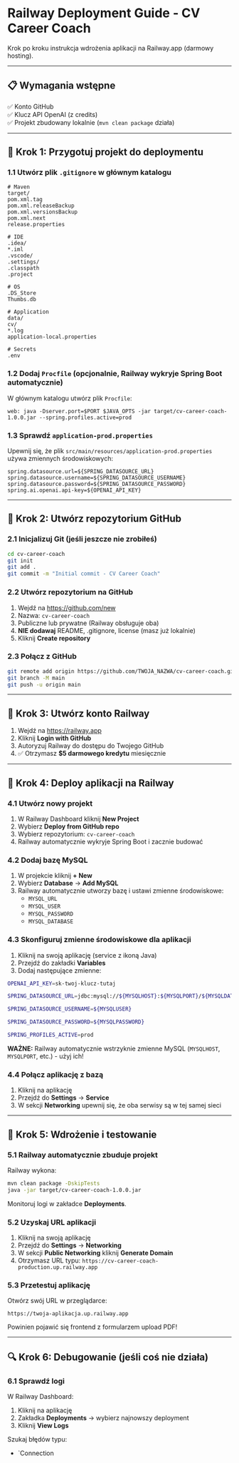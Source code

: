 # Railway Deployment Guide - CV Career Coach

Krok po kroku instrukcja wdrożenia aplikacji na Railway.app (darmowy hosting).

---

## 📋 Wymagania wstępne

✅ Konto GitHub  
✅ Klucz API OpenAI (z credits)  
✅ Projekt zbudowany lokalnie (`mvn clean package` działa)

---

## 🚀 Krok 1: Przygotuj projekt do deploymentu

### 1.1 Utwórz plik `.gitignore` w głównym katalogu

```gitignore
# Maven
target/
pom.xml.tag
pom.xml.releaseBackup
pom.xml.versionsBackup
pom.xml.next
release.properties

# IDE
.idea/
*.iml
.vscode/
.settings/
.classpath
.project

# OS
.DS_Store
Thumbs.db

# Application
data/
cv/
*.log
application-local.properties

# Secrets
.env
```

### 1.2 Dodaj `Procfile` (opcjonalnie, Railway wykryje Spring Boot automatycznie)

W głównym katalogu utwórz plik `Procfile`:

```
web: java -Dserver.port=$PORT $JAVA_OPTS -jar target/cv-career-coach-1.0.0.jar --spring.profiles.active=prod
```

### 1.3 Sprawdź `application-prod.properties`

Upewnij się, że plik `src/main/resources/application-prod.properties` używa zmiennych środowiskowych:

```properties
spring.datasource.url=${SPRING_DATASOURCE_URL}
spring.datasource.username=${SPRING_DATASOURCE_USERNAME}
spring.datasource.password=${SPRING_DATASOURCE_PASSWORD}
spring.ai.openai.api-key=${OPENAI_API_KEY}
```

---

## 🎯 Krok 2: Utwórz repozytorium GitHub

### 2.1 Inicjalizuj Git (jeśli jeszcze nie zrobiłeś)

```bash
cd cv-career-coach
git init
git add .
git commit -m "Initial commit - CV Career Coach"
```

### 2.2 Utwórz repozytorium na GitHub

1. Wejdź na https://github.com/new
2. Nazwa: `cv-career-coach`
3. Publiczne lub prywatne (Railway obsługuje oba)
4. **NIE dodawaj** README, .gitignore, license (masz już lokalnie)
5. Kliknij **Create repository**

### 2.3 Połącz z GitHub

```bash
git remote add origin https://github.com/TWOJA_NAZWA/cv-career-coach.git
git branch -M main
git push -u origin main
```

---

## 🚂 Krok 3: Utwórz konto Railway

1. Wejdź na https://railway.app
2. Kliknij **Login with GitHub**
3. Autoryzuj Railway do dostępu do Twojego GitHub
4. ✅ Otrzymasz **$5 darmowego kredytu** miesięcznie

---

## 🔧 Krok 4: Deploy aplikacji na Railway

### 4.1 Utwórz nowy projekt

1. W Railway Dashboard kliknij **New Project**
2. Wybierz **Deploy from GitHub repo**
3. Wybierz repozytorium: `cv-career-coach`
4. Railway automatycznie wykryje Spring Boot i zacznie budować

### 4.2 Dodaj bazę MySQL

1. W projekcie kliknij **+ New**
2. Wybierz **Database** → **Add MySQL**
3. Railway automatycznie utworzy bazę i ustawi zmienne środowiskowe:
    - `MYSQL_URL`
    - `MYSQL_USER`
    - `MYSQL_PASSWORD`
    - `MYSQL_DATABASE`

### 4.3 Skonfiguruj zmienne środowiskowe dla aplikacji

1. Kliknij na swoją aplikację (service z ikoną Java)
2. Przejdź do zakładki **Variables**
3. Dodaj następujące zmienne:

```bash
OPENAI_API_KEY=sk-twoj-klucz-tutaj

SPRING_DATASOURCE_URL=jdbc:mysql://${MYSQLHOST}:${MYSQLPORT}/${MYSQLDATABASE}

SPRING_DATASOURCE_USERNAME=${MYSQLUSER}

SPRING_DATASOURCE_PASSWORD=${MYSQLPASSWORD}

SPRING_PROFILES_ACTIVE=prod
```

**WAŻNE:** Railway automatycznie wstrzyknie zmienne MySQL (`MYSQLHOST`, `MYSQLPORT`, etc.) - użyj ich!

### 4.4 Połącz aplikację z bazą

1. Kliknij na aplikację
2. Przejdź do **Settings** → **Service**
3. W sekcji **Networking** upewnij się, że oba serwisy są w tej samej sieci

---

## 🎉 Krok 5: Wdrożenie i testowanie

### 5.1 Railway automatycznie zbuduje projekt

Railway wykona:
```bash
mvn clean package -DskipTests
java -jar target/cv-career-coach-1.0.0.jar
```

Monitoruj logi w zakładce **Deployments**.

### 5.2 Uzyskaj URL aplikacji

1. Kliknij na swoją aplikację
2. Przejdź do **Settings** → **Networking**
3. W sekcji **Public Networking** kliknij **Generate Domain**
4. Otrzymasz URL typu: `https://cv-career-coach-production.up.railway.app`

### 5.3 Przetestuj aplikację

Otwórz swój URL w przeglądarce:
```
https://twoja-aplikacja.up.railway.app
```

Powinien pojawić się frontend z formularzem upload PDF!

---

## 🔍 Krok 6: Debugowanie (jeśli coś nie działa)

### 6.1 Sprawdź logi

W Railway Dashboard:
1. Kliknij na aplikację
2. Zakładka **Deployments** → wybierz najnowszy deployment
3. Kliknij **View Logs**

Szukaj błędów typu:
- `Connection